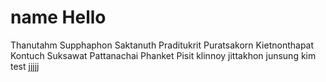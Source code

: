 # name Hello
Thanutahm Supphaphon
Saktanuth Praditukrit
Puratsakorn Kietnonthapat
Kontuch Suksawat
Pattanachai Phanket
Pisit klinnoy
jittakhon junsung 
kim test 
jjjjj